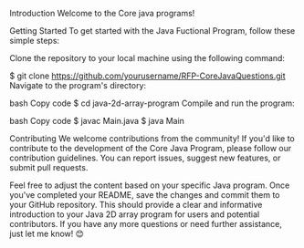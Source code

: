 Introduction
Welcome to the Core java programs!

Getting Started
To get started with the Java Fuctional Program, follow these simple steps:

Clone the repository to your local machine using the following command:

$ git clone https://github.com/yourusername/RFP-CoreJavaQuestions.git
Navigate to the program's directory:

bash Copy code $ cd java-2d-array-program Compile and run the program:

bash Copy code $ javac Main.java $ java Main

Contributing We welcome contributions from the community! If you'd like to contribute to the development of the Core Java Program, please follow our contribution guidelines. You can report issues, suggest new features, or submit pull requests.

Feel free to adjust the content based on your specific Java program. Once you've completed your README, save the changes and commit them to your GitHub repository. This should provide a clear and informative introduction to your Java 2D array program for users and potential contributors. If you have any more questions or need further assistance, just let me know! 😊
